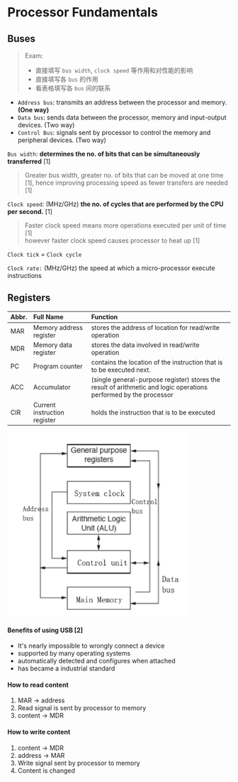 # Processor Fundamentals

## Buses
> Exam:
> - 直接填写 `bus width`, `clock speed` 等作用和对性能的影响
> - 直接填写各 `bus` 的作用
> - 看表格填写各 `bus` 间的联系

- `Address bus`: transmits an address between the processor and memory. **(One way)**
- `Data bus`: sends data between the processor, memory and input-output devices. (Two way)
- `Control Bus`: signals sent by processor to control the memory and peripheral devices. (Two way)

`Bus width`: **determines the no. of bits that can be simultaneously transferred** \[1\]

> Greater bus width, greater no. of bits that can be moved at one time \[1\], hence improving processing speed as fewer transfers are needed \[1\]

`Clock speed`: (MHz/GHz) **the no. of cycles that are performed by the CPU per second.** \[1\]

> Faster clock speed means more operations executed per unit of time \[1\]  
> however faster clock speed causes processor to heat up \[1\]

`Clock tick` = `Clock cycle`

`Clock rate:` (MHz/GHz) the speed at which a micro-processor execute instructions

## Registers

| Abbr. | Full Name                    | Function                                                                                                          |
|:------|:-----------------------------|:------------------------------------------------------------------------------------------------------------------|
| MAR   | Memory address register      | stores the address of location for read/write operation                                                           |
| MDR   | Memory data register         | stores the data involved in read/write operation                                                                  |
| PC    | Program counter              | contains the location of the instruction that is to be executed next.                                             |
| ACC   | Accumulator                  | (single general-purpose register) stores the result of arithmetic and logic operations performed by the processor |
| CIR   | Current instruction register | holds the instruction that is to be executed                                                                      |

![](.ProcessorFundamental_images/3715043a.png)

#### Benefits of using USB \[2\]
- It's nearly impossible to wrongly connect a device
- supported by many operating systems
- automatically detected and configures when attached
- has became a industrial standard

#### How to read content

1. MAR -> address
2. Read signal is sent by processor to memory
3. content -> MDR

#### How to write content

1. content -> MDR
2. address -> MAR
3. Write signal sent by processor to memory
4. Content is changed
